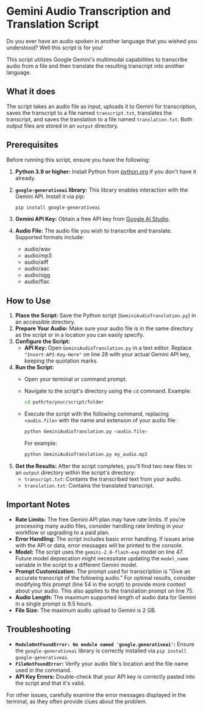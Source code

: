 # Gemini Audio Transcription and Translation Script

Do you ever have an audio spoken in another language that you wished you understood? Well this script is for you!

This script utilizes Google Gemini's multimodal capabilities to transcribe audio from a file and then translate the resulting transcript into another language.

## What it does

The script takes an audio file as input, uploads it to Gemini for transcription, saves the transcript to a file named `transcript.txt`, translates the transcript, and saves the translation to a file named `translation.txt`. Both output files are stored in an `output` directory.

## Prerequisites

Before running this script, ensure you have the following:

1. **Python 3.9 or higher:** Install Python from [python.org](https://www.python.org/) if you don't have it already.
2. **`google-generativeai` library:** This library enables interaction with the Gemini API. Install it via pip:

    ```bash
    pip install google-generativeai
    ```
3. **Gemini API Key:** Obtain a free API key from [Google AI Studio](https://aistudio.google.com/app/apikey).
4. **Audio File:** The audio file you wish to transcribe and translate. Supported formats include:
    *   audio/wav
    *   audio/mp3
    *   audio/aiff
    *   audio/aac
    *   audio/ogg
    *   audio/flac

## How to Use

1. **Place the Script:** Save the Python script (`GeminiAudioTranslation.py`) in an accessible directory.
2. **Prepare Your Audio:** Make sure your audio file is in the same directory as the script or in a location you can easily specify.
3. **Configure the Script:**
    *   **API Key:** Open `GeminiAudioTranslation.py` in a text editor. Replace `"Insert-API-Key-Here"` on line 28 with your actual Gemini API key, keeping the quotation marks.
4. **Run the Script:**
    *   Open your terminal or command prompt.
    *   Navigate to the script's directory using the `cd` command. Example:

        ```bash
        cd path/to/your/script/folder
        ```
    *   Execute the script with the following command, replacing `<audio.file>` with the name and extension of your audio file:

        ```bash
        python GeminiAudioTranslation.py <audio.file>
        ```

        For example:

        ```bash
        python GeminiAudioTranslation.py my_audio.mp3
        ```
5. **Get the Results:** After the script completes, you'll find two new files in an `output` directory within the script's directory:
    *   `transcript.txt`: Contains the transcribed text from your audio.
    *   `translation.txt`: Contains the translated transcript.

## Important Notes

*   **Rate Limits:** The free Gemini API plan may have rate limits. If you're processing many audio files, consider handling rate limiting in your workflow or upgrading to a paid plan.
*   **Error Handling:** The script includes basic error handling. If issues arise with the API or data, error messages will be printed to the console.
*   **Model:** The script uses the `gemini-2.0-flash-exp` model on line 47. Future model deprecation might necessitate updating the `model_name` variable in the script to a different Gemini model.
*   **Prompt Customization:** The prompt used for transcription is "Give an accurate transcript of the following audio." For optimal results, consider modifying this prompt (line 54 in the script) to provide more context about your audio. This also applies to the translation prompt on line 75.
*   **Audio Length:** The maximum supported length of audio data for Gemini in a single prompt is 9.5 hours. 
*   **File Size:** The maximum audio upload to Gemini is 2 GB.
## Troubleshooting

*   **`ModuleNotFoundError: No module named 'google.generativeai'`:** Ensure the `google-generativeai` library is correctly installed via `pip install google-generativeai`.
*   **`FileNotFoundError`:** Verify your audio file's location and the file name used in the command.
*   **API Key Errors:** Double-check that your API key is correctly pasted into the script and that it's valid.

For other issues, carefully examine the error messages displayed in the terminal, as they often provide clues about the problem.
